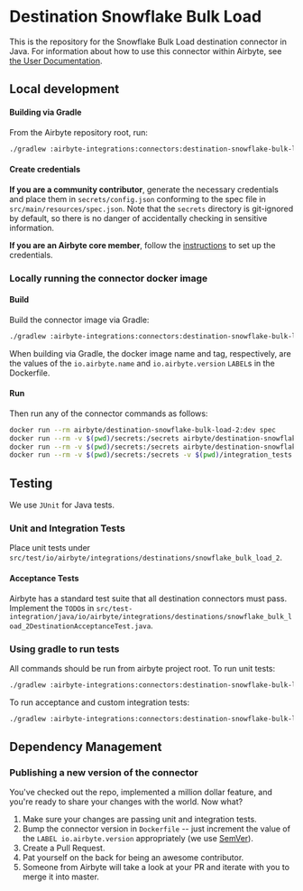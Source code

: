 # Destination Snowflake Bulk Load

This is the repository for the Snowflake Bulk Load destination connector in Java.
For information about how to use this connector within Airbyte, see [the User Documentation](https://docs.airbyte.com/integrations/destinations/snowflake-bulk-load-2).

## Local development

#### Building via Gradle

From the Airbyte repository root, run:

```bash
./gradlew :airbyte-integrations:connectors:destination-snowflake-bulk-load-2:build
```

#### Create credentials

**If you are a community contributor**, generate the necessary credentials and place them in `secrets/config.json` conforming to the spec file in `src/main/resources/spec.json`.
Note that the `secrets` directory is git-ignored by default, so there is no danger of accidentally checking in sensitive information.

**If you are an Airbyte core member**, follow the [instructions](https://docs.airbyte.com/connector-development#using-credentials-in-ci) to set up the credentials.

### Locally running the connector docker image

#### Build

Build the connector image via Gradle:

```bash
./gradlew :airbyte-integrations:connectors:destination-snowflake-bulk-load-2:airbyteDocker
```

When building via Gradle, the docker image name and tag, respectively, are the values of the `io.airbyte.name` and `io.airbyte.version` `LABEL`s in
the Dockerfile.

#### Run

Then run any of the connector commands as follows:

```bash
docker run --rm airbyte/destination-snowflake-bulk-load-2:dev spec
docker run --rm -v $(pwd)/secrets:/secrets airbyte/destination-snowflake-bulk-load-2:dev check --config /secrets/config.json
docker run --rm -v $(pwd)/secrets:/secrets airbyte/destination-snowflake-bulk-load-2:dev discover --config /secrets/config.json
docker run --rm -v $(pwd)/secrets:/secrets -v $(pwd)/integration_tests:/integration_tests airbyte/destination-snowflake-bulk-load-2:dev read --config /secrets/config.json --catalog /integration_tests/configured_catalog.json
```

## Testing

We use `JUnit` for Java tests.

### Unit and Integration Tests

Place unit tests under `src/test/io/airbyte/integrations/destinations/snowflake_bulk_load_2`.

#### Acceptance Tests

Airbyte has a standard test suite that all destination connectors must pass. Implement the `TODO`s in
`src/test-integration/java/io/airbyte/integrations/destinations/snowflake_bulk_load_2DestinationAcceptanceTest.java`.

### Using gradle to run tests

All commands should be run from airbyte project root.
To run unit tests:

```bash
./gradlew :airbyte-integrations:connectors:destination-snowflake-bulk-load-2:check
```

To run acceptance and custom integration tests:

```bash
./gradlew :airbyte-integrations:connectors:destination-snowflake-bulk-load-2:integrationTest
```

## Dependency Management

### Publishing a new version of the connector

You've checked out the repo, implemented a million dollar feature, and you're ready to share your changes with the world. Now what?

1. Make sure your changes are passing unit and integration tests.
1. Bump the connector version in `Dockerfile` -- just increment the value of the `LABEL io.airbyte.version` appropriately (we use [SemVer](https://semver.org/)).
1. Create a Pull Request.
1. Pat yourself on the back for being an awesome contributor.
1. Someone from Airbyte will take a look at your PR and iterate with you to merge it into master.
